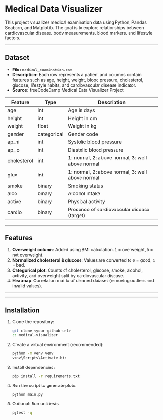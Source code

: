 # Medical Data Visualizer

This project visualizes medical examination data using Python, Pandas, Seaborn, and Matplotlib. The goal is to explore relationships between cardiovascular disease, body measurements, blood markers, and lifestyle factors.

---

## Dataset

- **File:** `medical_examination.csv`
- **Description:** Each row represents a patient and columns contain features such as age, height, weight, blood pressure, cholesterol, glucose, lifestyle habits, and cardiovascular disease indicator.
- **Source:** freeCodeCamp Medical Data Visualizer Project

| Feature | Type | Description |
|---------|------|-------------|
| age | int | Age in days |
| height | int | Height in cm |
| weight | float | Weight in kg |
| gender | categorical | Gender code |
| ap_hi | int | Systolic blood pressure |
| ap_lo | int | Diastolic blood pressure |
| cholesterol | int | 1: normal, 2: above normal, 3: well above normal |
| gluc | int | 1: normal, 2: above normal, 3: well above normal |
| smoke | binary | Smoking status |
| alco | binary | Alcohol intake |
| active | binary | Physical activity |
| cardio | binary | Presence of cardiovascular disease (target) |

---

## Features

1. **Overweight column**: Added using BMI calculation. `1` = overweight, `0` = not overweight.  
2. **Normalized cholesterol & glucose**: Values are converted to `0` = good, `1` = bad.  
3. **Categorical plot**: Counts of cholesterol, glucose, smoke, alcohol, activity, and overweight split by cardiovascular disease.  
4. **Heatmap**: Correlation matrix of cleaned dataset (removing outliers and invalid values).  

---


---

## Installation

1. Clone the repository:
   ```bash
   git clone <your-github-url>
   cd medical-visualizer
2. Create a virtual environment (recommended):
   ```bash
   python -m venv venv
   venv\Scripts\Activate.bin
3. Install dependencies:
   ```bash
   pip install -r requirements.txt
4. Run the script to generate plots:
   ```bash
   python main.py
5. Optional: Run unit tests
    ```bash
   pytest -q

